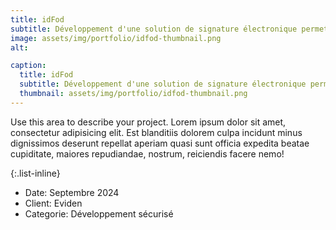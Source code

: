 ```yaml
---
title: idFod
subtitle: Développement d'une solution de signature électronique permettant l'accès aux empreintes digitales contenues dans les passeports électroniques
image: assets/img/portfolio/idfod-thumbnail.png
alt:

caption:
  title: idFod
  subtitle: Développement d'une solution de signature électronique permettant l'accès aux empreintes digitales contenues dans les passeports électroniques
  thumbnail: assets/img/portfolio/idfod-thumbnail.png
---
```


Use this area to describe your project. Lorem ipsum dolor sit amet, consectetur adipisicing elit. Est blanditiis dolorem culpa incidunt minus dignissimos deserunt repellat aperiam quasi sunt officia expedita beatae cupiditate, maiores repudiandae, nostrum, reiciendis facere nemo!

{:.list-inline}

- Date: Septembre 2024
- Client: Eviden
- Categorie: Développement sécurisé
